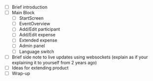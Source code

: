 - [ ] Brief introduction
- [ ] Main Block
  - [ ] StartScreen
  - [ ] EventOverview
  - [ ] Add/Edit participant
  - [ ] Add/Edit expense
  - [ ] Extended expense
  - [ ] Admin panel
  - [ ] Language switch
- [ ] Brief side note to live updates using websockets (explain as if your explaining it to yourself from 2 years ago)
- [ ] Ideas for extending product
- [ ] Wrap-up